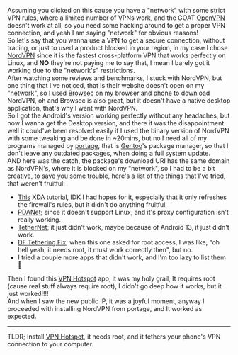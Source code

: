 Assuming you clicked on this cause you have a "network" with some strict VPN rules, where a limited number of VPNs work, and the GOAT [OpenVPN](https://openvpn.net/) doesn't work at all, so you need some hacking around to get a proper VPN connection, and yeah I am saying "network" for obvious reasons!
\
So let's say that you wanna use a VPN to get a secure connection, without tracing, or just to used a product blocked in your region, in my case I chose [NordVPN](https://nordvpn.com/) since it is the fastest cross-platform VPN that works perfectly on Linux, and **NO** they're not paying me to say that, I mean I barely got it working due to the "network's" restrictions.
\
After watching some reviews and benchmarks, I stuck with NordVPN, but one thing that I've noticed, that is their website doesn't open on my "network", so I used [Browsec](https://browsec.com/en/) on my browser and phone to download NordVPN, oh and Browsec is also great, but it doesn't have a native desktop application, that's why I went with NordVPN.
\
So I got the Android's version working perfectly without any headaches, but now I wanna get the Desktop version, and there it was the disappointment. well it could've been resolved easily if I used the binary version of NordVPN with some tweaking and be done in ~20mins, but no I need all of my programs managed by [portage](https://wiki.gentoo.org/wiki/Portage), that is [Gentoo](https://gentoo.org)'s package manager, so that I don't leave any outdated packages, when doing a full system update.
\
AND here was the catch, the package's download URI has the same domain as NordVPN's, where it is blocked on my "network", so I had to be a bit creative, to save you some trouble, here's a list of the things that I've tried, that weren't fruitful:

- [This](https://forum.xda-developers.com/t/tethering-usb-on-android-with-vpn-guide-and-qs.2446643/) XDA tutorial, IDK I had hopes for it, especially that it only refreshes the firewall's rules, but it didn't do anything fruitful.
- [PDANet](http://pdanet.co/); since it doesn't support Linux, and it's proxy configuration isn't really working.
- [TetherNet](https://m.apkpure.com/tethernet-vpn-tethering/com.ilmubytes.tethernet); it just didn't work, maybe because of Android 13, it just didn't work.
- [DF Tethering Fix](https://m.apkpure.com/df-tethering-fix/com.formichelli.tetheringfix); when this one asked for root access, I was like, "oh hell yeah, it needs root, it must work correctly then", but no.
- I tried a couple more apps that didn't work, and I'm too lazy to list them 👀

Then I found this [VPN Hotspot](https://play.google.com/store/apps/details?id=be.mygod.vpnhotspot) app, it was my holy grail, It requires root (cause real stuff always require root), I didn't go deep how it works, but it just worked!!!!
\
And when I saw the new public IP, it was a joyful moment, anyway I proceeded with installing NordVPN from portage, and It worked as expected.

---

TLDR;
Install [VPN Hotspot](https://play.google.com/store/apps/details?id=be.mygod.vpnhotspot), it needs root, and it tethers your phone's VPN connection to your computer.
